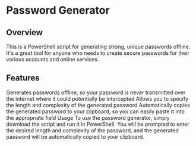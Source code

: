 # Password Generator
## Overview
This is a PowerShell script for generating strong, unique passwords offline. It's a great tool for anyone who needs to create secure passwords for their various accounts and online services.

## Features
Generates passwords offline, so your password is never transmitted over the internet where it could potentially be intercepted
Allows you to specify the length and complexity of the generated password
Automatically copies the generated password to your clipboard, so you can easily paste it into the appropriate field
Usage
To use the password generator, simply download the script and run it in PowerShell. You will be prompted to enter the desired length and complexity of the password, and the generated password will be automatically copied to your clipboard.
